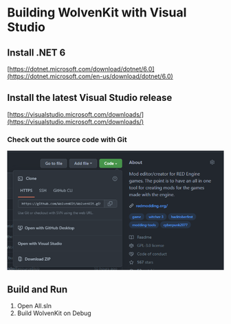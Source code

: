 # Building WolvenKit with Visual Studio

## **Install .NET 6**

[https://dotnet.microsoft.com/download/dotnet/6.0](https://dotnet.microsoft.com/en-us/download/dotnet/6.0)

## **Install the latest Visual Studio release**

[https://visualstudio.microsoft.com/downloads/](https://visualstudio.microsoft.com/downloads/)

### Check out the source code with Git

![](<../.gitbook/assets/image (8) (1).png>)

## **Build and Run**

1. Open All.sln
2. Build WolvenKit on Debug

